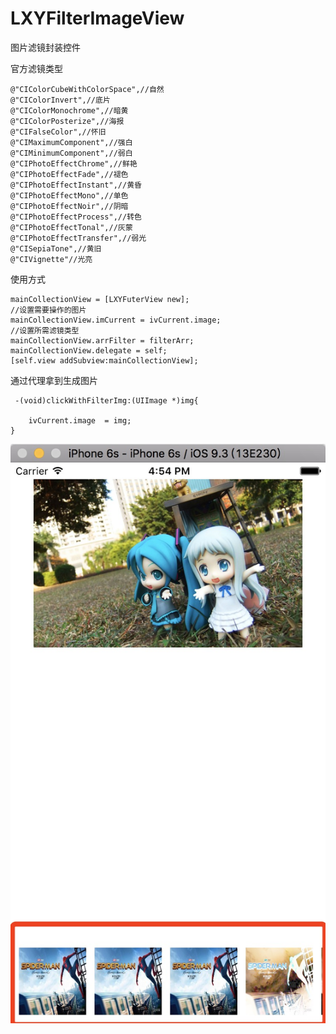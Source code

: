 # LXYFilterImageView
图片滤镜封装控件

官方滤镜类型
```
@"CIColorCubeWithColorSpace",//自然
@"CIColorInvert",//底片
@"CIColorMonochrome",//暗黄
@"CIColorPosterize",//海报
@"CIFalseColor",//怀旧
@"CIMaximumComponent",//强白
@"CIMinimumComponent",//弱白
@"CIPhotoEffectChrome",//鲜艳
@"CIPhotoEffectFade",//褪色
@"CIPhotoEffectInstant",//黄昏
@"CIPhotoEffectMono",//单色
@"CIPhotoEffectNoir",//阴暗
@"CIPhotoEffectProcess",//转色
@"CIPhotoEffectTonal",//灰蒙
@"CIPhotoEffectTransfer",//弱光
@"CISepiaTone",//黄旧
@"CIVignette"//光亮
``` 
 
 
使用方式

```
mainCollectionView = [LXYFuterView new];
//设置需要操作的图片
mainCollectionView.imCurrent = ivCurrent.image;
//设置所需滤镜类型
mainCollectionView.arrFilter = filterArr;
mainCollectionView.delegate = self;
[self.view addSubview:mainCollectionView];

```

通过代理拿到生成图片

```
 -(void)clickWithFilterImg:(UIImage *)img{

    ivCurrent.image  = img;
}
```

 ![image](https://github.com/xlgy/LXYFilterImageView/blob/master/aa.png)
